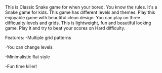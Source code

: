 This is Classic Snake game for when your bored.
You know the rules. It's a Snake game for kids.
This game has different levels and themes.
Play this enjoyable game with beautiful clean design. You can play on three difficualty levels and grids.
This is lightweight, fun and beautiful looking game. Play it and try to beat your scores on Hard difficulty.

Features:
-Multiple grid patterns

-You can change levels

-Minimalistic flat style

-Fun time killer!
